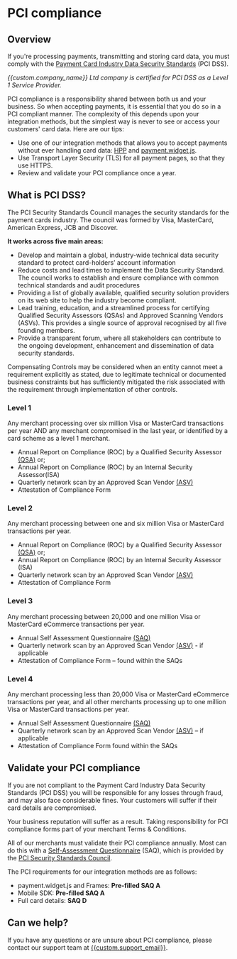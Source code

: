 # PCI compliance

## Overview

If you're processing payments, transmitting and storing card data, you must comply with the  [Payment Card Industry Data Security Standards](https://www.pcisecuritystandards.org/security_standards)  (PCI DSS).

_{{custom.company_name}} Ltd company is certified for PCI DSS as a Level 1 Service Provider._

PCI compliance is a responsibility shared between both us and your business. So when accepting payments, it is essential that you do so in a PCI compliant manner. The complexity of this depends upon your integration methods, but the simplest way is never to see or access your customers' card data. Here are our tips:

-   Use one of our integration methods that allows you to accept payments without ever handling card data:  [HPP](/products/hpp/)  and  [payment.widget.js](/integration/payment-widget-js).
-   Use Transport Layer Security (TLS) for all payment pages, so that they use HTTPS.
-   Review and validate your PCI compliance once a year.

## What is PCI DSS?

The PCI Security Standards Council manages the security standards for the payment cards industry. The council was formed by Visa, MasterCard, American Express, JCB and Discover.

**It works across five main areas:**

-   Develop and maintain a global, industry-wide technical data security standard to protect card-holders’ account information
-   Reduce costs and lead times to implement the Data Security Standard. The council works to establish and ensure compliance with common technical standards and audit procedures
-   Providing a list of globally available, qualified security solution providers on its web site to help the industry become compliant.
-   Lead training, education, and a streamlined process for certifying Qualified Security Assessors (QSAs) and Approved Scanning Vendors (ASVs). This provides a single source of approval recognised by all five founding members.
-   Provide a transparent forum, where all stakeholders can contribute to the ongoing development, enhancement and dissemination of data security standards.

Compensating Controls may be considered when an entity cannot meet a requirement explicitly as stated, due to legitimate technical or documented business constraints but has sufficiently mitigated the risk associated with the requirement through implementation of other controls.

### Level 1

Any merchant processing over six million Visa or MasterCard transactions per year AND any merchant compromised in the last year, or identified by a card scheme as a level 1 merchant.

-   Annual Report on Compliance (ROC) by a Qualified Security Assessor  [(QSA)](/getting-started/glossary/)  or;
-   Annual Report on Compliance (ROC) by an Internal Security Assessor(ISA)
-   Quarterly network scan by an Approved Scan Vendor  [(ASV)](/getting-started/glossary/)
-   Attestation of Compliance Form

### Level 2

Any merchant processing between one and six million Visa or MasterCard transactions per year.

-   Annual Report on Compliance (ROC) by a Qualified Security Assessor  [(QSA)](/getting-started/glossary/)  or;
-   Annual Report on Compliance (ROC) by an Internal Security Assessor (ISA)
-   Quarterly network scan by an Approved Scan Vendor  [(ASV)](/getting-started/glossary/)
-   Attestation of Compliance Form

### Level 3

Any merchant processing between 20,000 and one million Visa or MasterCard eCommerce transactions per year.

-   Annual Self Assessment Questionnaire  [(SAQ)](https://support.worldpay.com/support/saferbusiness/saq.html)
-   Quarterly network scan by an Approved Scan Vendor  [(ASV)](/getting-started/glossary/)  - if applicable
-   Attestation of Compliance Form – found within the SAQs

### Level 4
    
Any merchant processing less than 20,000 Visa or MasterCard eCommerce transactions per year, and all other merchants processing up to one million Visa or MasterCard transactions per year.

-   Annual Self Assessment Questionnaire  [(SAQ)](https://support.worldpay.com/support/saferbusiness/saq.html)
-   Quarterly network scan by an Approved Scan Vendor  [(ASV)](/getting-started/glossary/)  – if applicable
-   Attestation of Compliance Form found within the SAQs

## Validate your PCI compliance

If you are not compliant to the Payment Card Industry Data Security Standards (PCI DSS) you will be responsible for any losses through fraud, and may also face considerable fines. Your customers will suffer if their card details are compromised.

Your business reputation will suffer as a result. Taking responsibility for PCI compliance forms part of your merchant Terms & Conditions.

All of our merchants must validate their PCI compliance annually. Most can do this with a  [Self-Assessment Questionnaire](https://www.pcisecuritystandards.org/document_library?category=saqs#results)  (SAQ), which is provided by the  [PCI Security Standards Council](https://www.pcisecuritystandards.org/).

The PCI requirements for our integration methods are as follows:

-   payment.widget.js and Frames:  **Pre-filled SAQ A**
-   Mobile SDK:  **Pre-filled SAQ A**
-   Full card details:  **SAQ D**

## Can we help?

If you have any questions or are unsure about PCI compliance, please contact our support team at  <!--email_off-->[{{custom.support_email}}](mailto:{{custom.support_email}})<!--/email_off-->.
